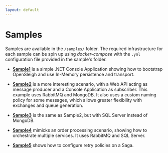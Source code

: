 ```yaml
---
layout: default
---
```


# Samples
Samples are available in the `/samples/` folder. The required infrastructure for each sample can be spin up using *docker-compose* with the `.yml` configuration file provided in the sample's folder.

- **[Sample1](https://github.com/mizrael/OpenSleigh/tree/develop/samples/Sample1)** is a simple .NET Console Application showing how to bootstrap OpenSleigh and use In-Memory persistence and transport.

- **[Sample2](https://github.com/mizrael/OpenSleigh/tree/develop/samples/Sample2)** is a more interesting scenario, with a Web API acting as message producer and a Console Application as subscriber. This example uses RabbitMQ and MongoDB. It also uses a custom naming policy for some messages, which allows greater flexibility with exchanges and queue generation.

- **[Sample3](https://github.com/mizrael/OpenSleigh/tree/develop/samples/Sample3)** is the same as Sample2, but with SQL Server instead of MongoDB.

- **[Sample4](https://github.com/mizrael/OpenSleigh/tree/develop/samples/Sample4)** mimicks an order processing scenario, showing how to orchestrate multiple services. It uses RabbitMQ and SQL Server.

- **[Sample5](https://github.com/mizrael/OpenSleigh/tree/develop/samples/Sample5)** shows how to configure retry policies on a Saga.


